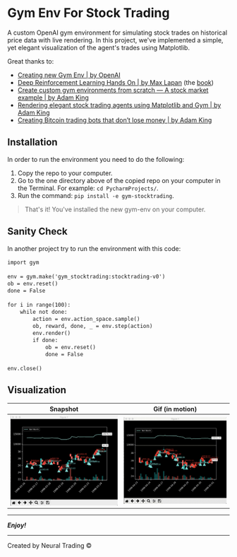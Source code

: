 # Gym Env For Stock Trading

A custom OpenAI gym environment for simulating stock trades on historical price data with live rendering.
In this project, we've implemented a simple, yet elegant visualization of the agent's trades using Matplotlib.

Great thanks to:
 - [Creating new Gym Env | by OpenAI](https://github.com/openai/gym/blob/master/docs/creating-environments.md)
 - [Deep Reinforcement Learning Hands On | by Max Lapan](https://github.com/PacktPublishing/Deep-Reinforcement-Learning-Hands-On) (the [book](https://www.amazon.com/Deep-Reinforcement-Learning-Hands-optimization/dp/1838826998/ref=pd_lpo_14_t_0/141-3599991-5740167?_encoding=UTF8&pd_rd_i=1838826998&pd_rd_r=7e13afd8-edda-4ae6-8f59-717cc794a2a4&pd_rd_w=rvOek&pd_rd_wg=OAvkI&pf_rd_p=7b36d496-f366-4631-94d3-61b87b52511b&pf_rd_r=5FSXPNZ8R2M61R45H4EM&psc=1&refRID=5FSXPNZ8R2M61R45H4EM))
 - [Create custom gym environments from scratch — A stock market example | by Adam King](https://towardsdatascience.com/creating-a-custom-openai-gym-environment-for-stock-trading-be532be3910e)
 - [Rendering elegant stock trading agents using Matplotlib and Gym | by Adam King](https://towardsdatascience.com/visualizing-stock-trading-agents-using-matplotlib-and-gym-584c992bc6d4)
 - [Creating Bitcoin trading bots that don’t lose money | by Adam King](https://towardsdatascience.com/creating-bitcoin-trading-bots-that-dont-lose-money-2e7165fb0b29)

## Installation 

In order to run the environment you need to do the following:

1. Copy the repo to your computer.
2. Go to the one directory above of the copied repo on your computer in the Terminal.
For example: ` cd PycharmProjects/ `.
3. Run the command:
`
pip install -e gym-stocktrading
`.

> That's it! You've installed the new gym-env on your computer.

## Sanity Check

In another project try to run the environment with this code:

```
import gym

env = gym.make('gym_stocktrading:stocktrading-v0')
ob = env.reset()
done = False

for i in range(100):
    while not done:
        action = env.action_space.sample()
        ob, reward, done, _ = env.step(action)
        env.render()
        if done:
            ob = env.reset()
            done = False

env.close()
```

## Visualization

| Snapshot                     | Gif (in motion) |
| ---------------------------- | ------------- |
| ![](media/pics/pic1.png)     | ![](media/gifs/gif1.gif)  |

---

 ***Enjoy!***
 
 ---
 
 Created by Neural Trading &copy;
